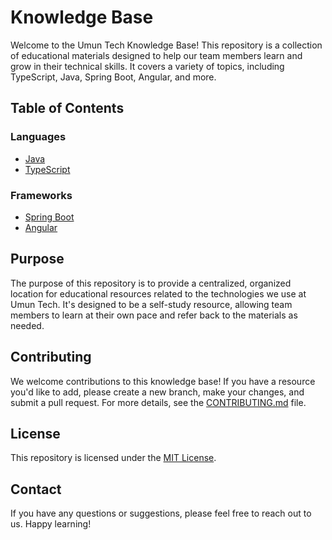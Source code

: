 # Knowledge Base

Welcome to the Umun Tech Knowledge Base! This repository is a collection of educational materials designed to help our team members learn and grow in their technical skills. It covers a variety of topics, including TypeScript, Java, Spring Boot, Angular, and more.

## Table of Contents

### Languages
- [Java](./languages/Java.md)
- [TypeScript](./languages/TypeScript.md)

### Frameworks
- [Spring Boot](./frameworks/SpringBoot.md)
- [Angular](./frameworks/Angular.md)

## Purpose

The purpose of this repository is to provide a centralized, organized location for educational resources related to the technologies we use at Umun Tech. It's designed to be a self-study resource, allowing team members to learn at their own pace and refer back to the materials as needed.

## Contributing

We welcome contributions to this knowledge base! If you have a resource you'd like to add, please create a new branch, make your changes, and submit a pull request. For more details, see the [CONTRIBUTING.md](./CONTRIBUTING.md) file.

## License

This repository is licensed under the [MIT License](./LICENSE.md).

## Contact

If you have any questions or suggestions, please feel free to reach out to us. Happy learning!
